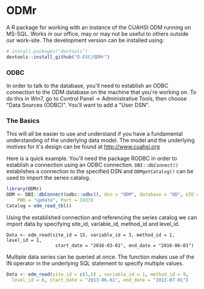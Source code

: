 # ODMr
A R package for working with an instance of the CUAHSI ODM running on MS-SQL. Works in our office, may or may not be useful to others outside our work-site. The development version can be installed using:

```R
# install.packages("devtools")
devtools::install_github("D-ESC/ODMr")
```
### ODBC
In order to talk to the database, you'll need to establish an ODBC connection to the ODM database on the machine that you're working on. To do this in Win7, go to Control Panel -> Administrative Tools, then choose "Data Sources (ODBC)". You'll want to add a "User DSN".

### The Basics
This will all be easier to use and understand if you have a fundamental understanding of the underlying data model. The model and the underlying motives for it's design can be found at http://www.cuahsi.org 

Here is a quick example. You'll need the package RODBC in order to establish a connection using an ODBC connection. `DBI::dbConnect()` establishes a connection to the specified DSN and `ODMgetCatalog()` can be used to import the series catalog.

```R
library(ODMr)
ODM <- DBI::dbConnect(odbc::odbc(), dsn = "ODM", database = "OD", UID = "update", 
    PWD = "update", Port = 1433)
Catalog = odm_read_tbl()
```

Using the established connection and referencing the series catalog we can import data by specifying site_id, variable_id, method_id and level_id.

```{r}
Data <- odm_read(site_id = 15, variable_id = 3, method_id = 1, level_id = 1,
                  start_date = "2016-03-01", end_date = "2016-06-01")
```

Multiple data series can be queried at once. The function makes use of the IN operator in the underlying SQL statement to specify multiple values. 

```R
Data <- odm_read(site_id = c(1,5) , variable_id = 1, method_id = 9,
  level_id = 0, start_date = "2013-06-01", end_date = "2013-07-01")
```
